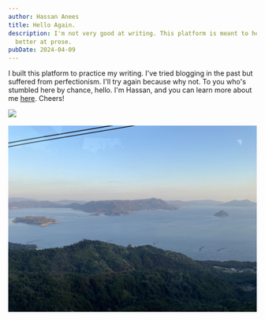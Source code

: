 ```yaml
---
author: Hassan Anees
title: Hello Again.
description: I'm not very good at writing. This platform is meant to help me get
  better at prose.
pubDate: 2024-04-09
---
```

I built this platform to practice my writing. I've tried blogging in the past but suffered from perfectionism. I'll try again because why not. To you who's stumbled here by chance, hello. I'm Hassan, and you can learn more about me [here](https://hassananees.com/#about). Cheers!

![](assets/speaking/herotest.jpeg)

![](../../assets/speaking/herotest.jpeg)